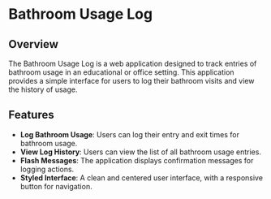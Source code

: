 # Bathroom Usage Log

## Overview
The Bathroom Usage Log is a web application designed to track entries of bathroom usage in an educational or office setting. This application provides a simple interface for users to log their bathroom visits and view the history of usage.

## Features
- **Log Bathroom Usage**: Users can log their entry and exit times for bathroom usage.
- **View Log History**: Users can view the list of all bathroom usage entries.
- **Flash Messages**: The application displays confirmation messages for logging actions.
- **Styled Interface**: A clean and centered user interface, with a responsive button for navigation.
